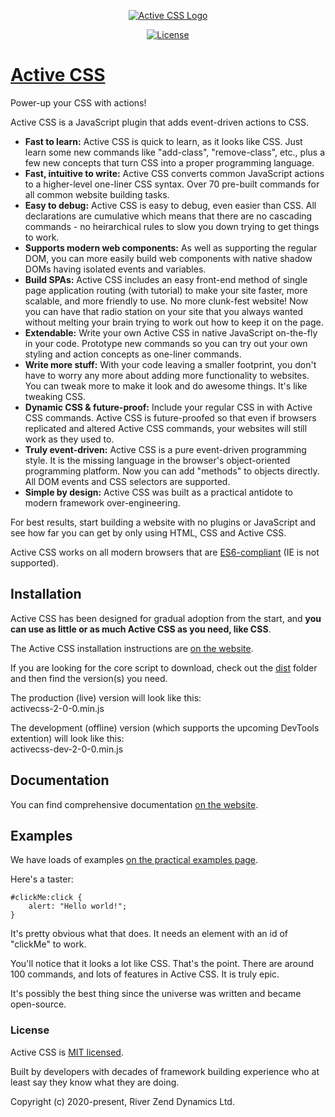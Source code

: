 <p align="center"><a href="https://activecss.org" target="_blank" rel="noopener noreferrer"><img src="https://activecss.org/images/activecss-250.jpg" alt="Active CSS Logo"></a></p>
<p align="center">
  <a href="https://github.com/Active-CSS/active-css/blob/master/LICENSE"><img src="https://img.shields.io/npm/l/vue.svg?sanitize=true" alt="License"></a>
</p>

# [Active CSS](https://activecss.org/)

Power-up your CSS with actions!

Active CSS is a JavaScript plugin that adds event-driven actions to CSS.

* **Fast to learn:** Active CSS is quick to learn, as it looks like CSS. Just learn some new commands like "add-class", "remove-class", etc., plus a few new concepts that turn CSS into a proper programming language.
* **Fast, intuitive to write:** Active CSS converts common JavaScript actions to a higher-level one-liner CSS syntax. Over 70 pre-built commands for all common website building tasks.
* **Easy to debug:** Active CSS is easy to debug, even easier than CSS. All declarations are cumulative which means that there are no cascading commands - no heirarchical rules to slow you down trying to get things to work.
* **Supports modern web components:** As well as supporting the regular DOM, you can more easily build web components with native shadow DOMs having isolated events and variables.
* **Build SPAs:** Active CSS includes an easy front-end method of single page application routing (with tutorial) to make your site faster, more scalable, and more friendly to use. No more clunk-fest website! Now you can have that radio station on your site that you always wanted without melting your brain trying to work out how to keep it on the page.
* **Extendable:** Write your own Active CSS in native JavaScript on-the-fly in your code. Prototype new commands so you can try out your own styling and action concepts as one-liner commands.
* **Write more stuff:** With your code leaving a smaller footprint, you don't have to worry any more about adding more functionality to websites. You can tweak more to make it look and do awesome things. It's like tweaking CSS.
* **Dynamic CSS & future-proof:** Include your regular CSS in with Active CSS commands. Active CSS is future-proofed so that even if browsers replicated and altered Active CSS commands, your websites will still work as they used to.
* **Truly event-driven:** Active CSS is a pure event-driven programming style. It is the missing language in the browser's object-oriented programming platform. Now you can add "methods" to objects directly. All DOM events and CSS selectors are supported.
* **Simple by design:** Active CSS was built as a practical antidote to modern framework over-engineering.

For best results, start building a website with no plugins or JavaScript and see how far you can get by only using HTML, CSS and Active CSS.

Active CSS works on all modern browsers that are [ES6-compliant](http://kangax.github.io/compat-table/es6/) (IE is not supported).

## Installation

Active CSS has been designed for gradual adoption from the start, and **you can use as little or as much Active CSS as you need, like CSS**.

The Active CSS installation instructions are [on the website](https://activecss.org/manual/installation.html).

If you are looking for the core script to download, check out the [dist](https://github.com/Active-CSS/active-css/tree/master/dist) folder and then find the version(s) you need.

The production (live) version will look like this:<br>
activecss-2-0-0.min.js

The development (offline) version (which supports the upcoming DevTools extention) will look like this:<br>
activecss-dev-2-0-0.min.js

## Documentation

You can find comprehensive documentation [on the website](https://activecss.org).

## Examples

We have loads of examples [on the practical examples page](https://activecss.org/manual/practical-examples.html).

Here's a taster:

```
#clickMe:click {
    alert: "Hello world!";
}
```

It's pretty obvious what that does. It needs an element with an id of "clickMe" to work.

You'll notice that it looks a lot like CSS. That's the point. There are around 100 commands, and lots of features in Active CSS. It is truly epic.

It's possibly the best thing since the universe was written and became open-source.

### License

Active CSS is [MIT licensed](./LICENSE).

Built by developers with decades of framework building experience who at least say they know what they are doing.

Copyright (c) 2020-present, River Zend Dynamics Ltd.
